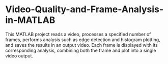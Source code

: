 # Video-Quality-and-Frame-Analysis-in-MATLAB
 This MATLAB project reads a video, processes a specified number of frames, performs analysis such as edge detection and histogram plotting, and saves the results in an output video. Each frame is displayed with its corresponding analysis, combining both the frame and plot into a single video output.
